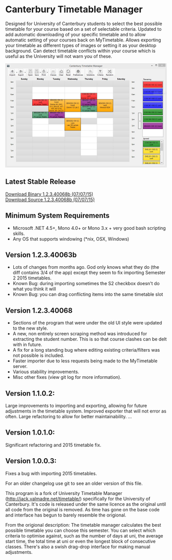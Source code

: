 Canterbury Timetable Manager
==========================

Designed for University of Canterbury students to select the best possible timetable for your course based on a set of selectable criteria. Updated to add automatic downloading of your specific timetable and to allow automatic setting of your courses back on MyTimetable. Allows exporting your timetable as different types of images or setting it as your desktop background. Can detect timetable conflicts within your course which is useful as the University will not warn you of these.

![Screenshot of Canterbury Timetable Manager](./Example.jpg)

Latest Stable Release
----------------------
[Download Binary 1.2.3.40068b (07/07/15)](https://github.com/mrkno/CanterburyTimetableManager/releases/download/v1.2.3.40068b/CanterburyTimetable.exe)<br/>
[Download Source 1.2.3.40068b (07/07/15)](https://github.com/mrkno/CanterburyTimetableManager/archive/v1.2.3.40068b.zip)

Minimum System Requirements
-------------------------
* Microsoft .NET 4.5+, Mono 4.0+ or Mono 3.x + very good bash scripting skills.
* Any OS that supports windowing (*nix, OSX, Windows)

Version 1.2.3.40063b
-----------------
* Lots of changes from months ago. God only knows what they do (the diff contains 3/4 of the app) except they seem to fix importing Semester 2 2015 timetables.
* Known Bug: during importing sometimes the S2 checkbox doesn't do what you think it will
* Known Bug: you can drag conflicting items into the same timetable slot

Version 1.2.3.40068
-----------------
* Sections of the program that were under the old UI style were updated to the new style.
* A new, non entirely screen scraping method was introduced for extracting the student number. This is so that course clashes can be delt with in future.
* A fix for a long standing bug where editing existing criteria/filters was not possible is included.
* Faster importer due to less requests being made to the MyTimetable server.
* Various stability improvements.
* Misc other fixes (view git log for more information).

Version 1.1.0.2:
-----------------
Large improvements to importing and exporting, allowing for future adjustments in the timetable system. Improved exporter that will not error as often. Large refactoring to allow for better maintainability. ...

Version 1.0.1.0:
-----------------
Significant refactoring and 2015 timetable fix.

Version 1.0.0.3:
-----------------
Fixes a bug with importing 2015 timetables.

For an older changelog use git to see an older version of this file.

This program is a fork of University Timetable Manager (http://jack.valmadre.net/timetable/) specifically for the University of Canterbury. It's code is released under the same licence as the original until all code from the original is removed. As time has gone on the base code and interface has begun to barely resemble the origional.

From the origional description:
The timetable manager calculates the best possible timetable you can choose this semester. You can select which criteria to optimise against, such as the number of days at uni, the average start time, the total time at uni or even the longest block of consecutive classes. There's also a swish drag-drop interface for making manual adjustments.
